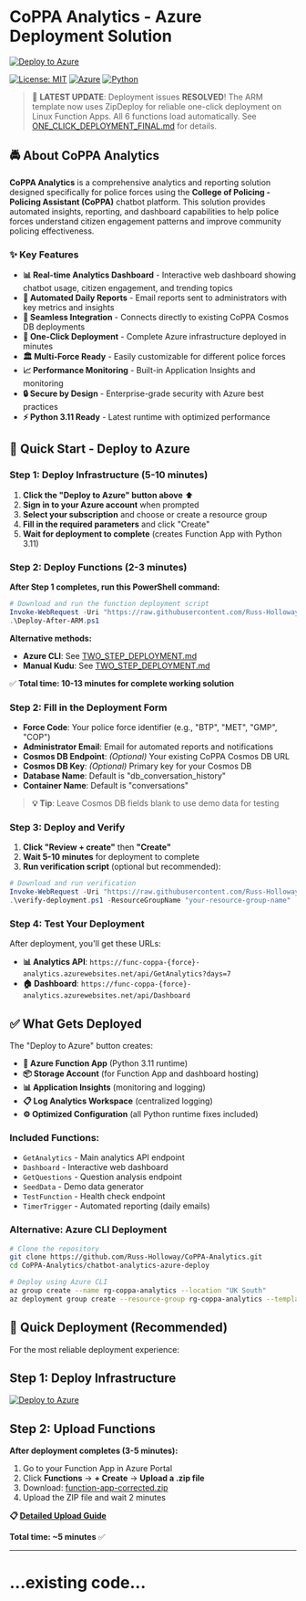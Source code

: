 # CoPPA Analytics - Azure Deployment Solution

[![Deploy to Azure](https://aka.ms/deploytoazurebutton)](https://portal.azure.com/#create/Microsoft.Template/uri/https%3A%2F%2Fraw.githubusercontent.com%2FRuss-Holloway%2FCoPPA-Analytics%2Fmain%2Fchatbot-analytics-azure-deploy%2Fazuredeploy.json/createUIDefinitionUri/https%3A%2F%2Fraw.githubusercontent.com%2FRuss-Holloway%2FCoPPA-Analytics%2Fmain%2Fchatbot-analytics-azure-deploy%2FcreateUiDefinition.json)

[![License: MIT](https://img.shields.io/badge/License-MIT-yellow.svg)](https://opensource.org/licenses/MIT)
[![Azure](https://img.shields.io/badge/Azure-Functions-blue.svg)](https://azure.microsoft.com/en-us/services/functions/)
[![Python](https://img.shields.io/badge/Python-3.11-green.svg)](https://www.python.org/)

> 🎯 **LATEST UPDATE**: Deployment issues **RESOLVED**! The ARM template now uses ZipDeploy for reliable one-click deployment on Linux Function Apps. All 6 functions load automatically. See [ONE_CLICK_DEPLOYMENT_FINAL.md](ONE_CLICK_DEPLOYMENT_FINAL.md) for details.

## 🚔 About CoPPA Analytics

**CoPPA Analytics** is a comprehensive analytics and reporting solution designed specifically for police forces using the **College of Policing - Policing Assistant (CoPPA)** chatbot platform. This solution provides automated insights, reporting, and dashboard capabilities to help police forces understand citizen engagement patterns and improve community policing effectiveness.

### ✨ Key Features

- **📊 Real-time Analytics Dashboard** - Interactive web dashboard showing chatbot usage, citizen engagement, and trending topics
- **📧 Automated Daily Reports** - Email reports sent to administrators with key metrics and insights
- **🔄 Seamless Integration** - Connects directly to existing CoPPA Cosmos DB deployments
- **🎯 One-Click Deployment** - Complete Azure infrastructure deployed in minutes
- **🏛️ Multi-Force Ready** - Easily customizable for different police forces
- **📈 Performance Monitoring** - Built-in Application Insights and monitoring
- **🔒 Secure by Design** - Enterprise-grade security with Azure best practices
- **⚡ Python 3.11 Ready** - Latest runtime with optimized performance

## 🚀 Quick Start - Deploy to Azure

### Step 1: Deploy Infrastructure (5-10 minutes)
1. **Click the "Deploy to Azure" button above** ⬆️
2. **Sign in to your Azure account** when prompted  
3. **Select your subscription** and choose or create a resource group
4. **Fill in the required parameters** and click "Create"
5. **Wait for deployment to complete** (creates Function App with Python 3.11)

### Step 2: Deploy Functions (2-3 minutes)
**After Step 1 completes, run this PowerShell command:**

```powershell
# Download and run the function deployment script
Invoke-WebRequest -Uri "https://raw.githubusercontent.com/Russ-Holloway/CoPPA-Analytics/main/chatbot-analytics-azure-deploy/Deploy-After-ARM.ps1" -OutFile "Deploy-After-ARM.ps1"
.\Deploy-After-ARM.ps1
```

**Alternative methods:**
- **Azure CLI**: See [TWO_STEP_DEPLOYMENT.md](TWO_STEP_DEPLOYMENT.md)
- **Manual Kudu**: See [TWO_STEP_DEPLOYMENT.md](TWO_STEP_DEPLOYMENT.md)

✅ **Total time: 10-13 minutes for complete working solution**

### Step 2: Fill in the Deployment Form
- **Force Code**: Your police force identifier (e.g., "BTP", "MET", "GMP", "COP")
- **Administrator Email**: Email for automated reports and notifications
- **Cosmos DB Endpoint**: *(Optional)* Your existing CoPPA Cosmos DB URL
- **Cosmos DB Key**: *(Optional)* Primary key for your Cosmos DB
- **Database Name**: Default is "db_conversation_history"
- **Container Name**: Default is "conversations"

> **💡 Tip**: Leave Cosmos DB fields blank to use demo data for testing

### Step 3: Deploy and Verify
1. **Click "Review + create"** then **"Create"**
2. **Wait 5-10 minutes** for deployment to complete
3. **Run verification script** (optional but recommended):

```powershell
# Download and run verification
Invoke-WebRequest -Uri "https://raw.githubusercontent.com/Russ-Holloway/CoPPA-Analytics/main/chatbot-analytics-azure-deploy/verify-deployment.ps1" -OutFile "verify-deployment.ps1"
.\verify-deployment.ps1 -ResourceGroupName "your-resource-group-name"
```

### Step 4: Test Your Deployment
After deployment, you'll get these URLs:
- **📊 Analytics API**: `https://func-coppa-{force}-analytics.azurewebsites.net/api/GetAnalytics?days=7`
- **🏠 Dashboard**: `https://func-coppa-{force}-analytics.azurewebsites.net/api/Dashboard`

## ✅ What Gets Deployed

The "Deploy to Azure" button creates:

- **🔧 Azure Function App** (Python 3.11 runtime)
- **📦 Storage Account** (for Function App and dashboard hosting)
- **📊 Application Insights** (monitoring and logging)
- **📋 Log Analytics Workspace** (centralized logging)
- **⚙️ Optimized Configuration** (all Python runtime fixes included)

### Included Functions:
- `GetAnalytics` - Main analytics API endpoint
- `Dashboard` - Interactive web dashboard
- `GetQuestions` - Question analysis endpoint
- `SeedData` - Demo data generator
- `TestFunction` - Health check endpoint
- `TimerTrigger` - Automated reporting (daily emails)

### Alternative: Azure CLI Deployment

```bash
# Clone the repository
git clone https://github.com/Russ-Holloway/CoPPA-Analytics.git
cd CoPPA-Analytics/chatbot-analytics-azure-deploy

# Deploy using Azure CLI
az group create --name rg-coppa-analytics --location "UK South"
az deployment group create --resource-group rg-coppa-analytics --template-file azuredeploy.json --parameters forceIdentifier=yourforce adminEmail=admin@yourforce.police.uk
```

## 🚀 Quick Deployment (Recommended)

For the most reliable deployment experience:

## Step 1: Deploy Infrastructure
[![Deploy to Azure](https://aka.ms/deploytoazurebutton)](https://portal.azure.com/#create/Microsoft.Template/uri/https%3A%2F%2Fraw.githubusercontent.com%2FRuss-Holloway%2FCoPPA-Analytics%2Fmain%2Fchatbot-analytics-azure-deploy%2Fazuredeploy.json)

## Step 2: Upload Functions
**After deployment completes (3-5 minutes):**
1. Go to your Function App in Azure Portal
2. Click **Functions** → **+ Create** → **Upload a .zip file**
3. Download: [function-app-corrected.zip](https://github.com/Russ-Holloway/CoPPA-Analytics/raw/main/chatbot-analytics-azure-deploy/function-app-corrected.zip)
4. Upload the ZIP file and wait 2 minutes

**📋 [Detailed Upload Guide](SIMPLE_FUNCTION_UPLOAD_GUIDE.md)**

**Total time: ~5 minutes** ✅

---

# ...existing code...
